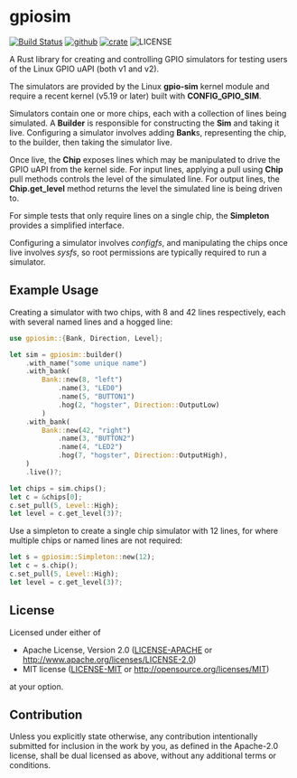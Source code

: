 <!--
SPDX-FileCopyrightText: 2022 Kent Gibson <warthog618@gmail.com>

SPDX-License-Identifier: CC0-1.0
-->
# gpiosim

[![Build Status](https://img.shields.io/github/workflow/status/warthog618/gpiosim-rs/Build.svg?logo=github)](https://github.com/warthog618/gpiosim-rs/actions)
[![github](https://img.shields.io/badge/github-warthog618/gpiosim--rs-8da0cb.svg?logo=github)](https://github.com/warthog618/gpiosim-rs)
[![crate](https://img.shields.io/crates/v/gpiosim.svg?color=fc8d62&logo=rust)](https://crates.io/crates/gpiosim)
![LICENSE](https://img.shields.io/crates/l/gpiosim.svg)

A Rust library for creating and controlling GPIO simulators for testing users of
the Linux GPIO uAPI (both v1 and v2).

The simulators are provided by the Linux **gpio-sim** kernel module and require a
recent kernel (v5.19 or later) built with **CONFIG_GPIO_SIM**.

Simulators contain one or more chips, each with a collection of lines being
simulated. A **Builder** is responsible for constructing the **Sim** and taking it live.
Configuring a simulator involves adding **Bank**s, representing the
chip, to the builder, then taking the simulator live.

Once live, the **Chip** exposes lines which may be manipulated to drive the
GPIO uAPI from the kernel side.
For input lines, applying a pull using **Chip** pull methods controls the level
of the simulated line.  For output lines, the **Chip.get_level** method returns
the level the simulated line is being driven to.

For simple tests that only require lines on a single chip, the **Simpleton**
provides a simplified interface.

Configuring a simulator involves *configfs*, and manipulating the chips once live
involves *sysfs*, so root permissions are typically required to run a simulator.

## Example Usage

Creating a simulator with two chips, with 8 and 42 lines respectively, each with
several named lines and a hogged line:

```rust
use gpiosim::{Bank, Direction, Level};

let sim = gpiosim::builder()
    .with_name("some unique name")
    .with_bank(
        Bank::new(8, "left")
            .name(3, "LED0")
            .name(5, "BUTTON1")
            .hog(2, "hogster", Direction::OutputLow)
        )
    .with_bank(
        Bank::new(42, "right")
            .name(3, "BUTTON2")
            .name(4, "LED2")
            .hog(7, "hogster", Direction::OutputHigh),
    )
    .live()?;

let chips = sim.chips();
let c = &chips[0];
c.set_pull(5, Level::High);
let level = c.get_level(3)?;
```

Use a simpleton to create a single chip simulator with 12 lines, for where multiple chips or
named lines are not required:

```rust
let s = gpiosim::Simpleton::new(12);
let c = s.chip();
c.set_pull(5, Level::High);
let level = c.get_level(3)?;
```

## License

Licensed under either of

- Apache License, Version 2.0 ([LICENSE-APACHE](https://github.com/warthog618/gpiosim-rs/blob/master/LICENSES/Apache-2.0.txt) or
  <http://www.apache.org/licenses/LICENSE-2.0>)
- MIT license ([LICENSE-MIT](https://github.com/warthog618/gpiosim-rs/blob/master/LICENSES/MIT.txt) or <http://opensource.org/licenses/MIT>)

at your option.

## Contribution

Unless you explicitly state otherwise, any contribution intentionally submitted
for inclusion in the work by you, as defined in the Apache-2.0 license, shall be
dual licensed as above, without any additional terms or conditions.
